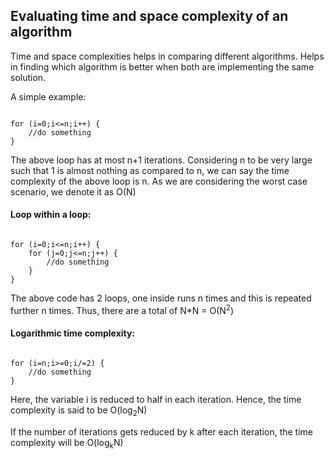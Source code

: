 ## Evaluating time and space complexity of an algorithm

Time and space complexities helps in comparing different algorithms. 
Helps in finding which algorithm is better when both are implementing the same solution.

A simple example:

<code>
for (i=0;i<=n;i++) {
    //do something
}
</code>

The above loop has at most n+1 iterations. Considering n to be very large such that 1 is almost nothing as compared to n, we can say the time complexity of the above loop is n. As we are considering the worst case scenario, we denote it as O(N)

#### Loop within a loop:

<code>
for (i=0;i<=n;i++) {
    for (j=0;j<=n;j++) {
        //do something
    }
}
</code>

The above code has 2 loops, one inside runs n times and this is repeated further n times. Thus, there are a total of N*N = O(N<sup>2</sup>)

#### Logarithmic time complexity:

<code>
for (i=n;i>=0;i/=2) {
    //do something
}
</code>

Here, the variable i is reduced to half in each iteration. Hence, the time complexity is said to be O(log<sub>2</sub>N)

If the number of iterations gets reduced by k after each iteration, the time complexity will be O(log<sub>k</sub>N)


